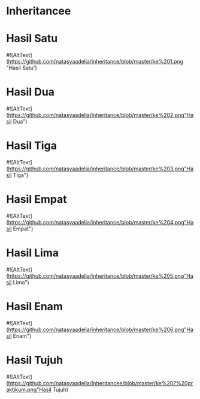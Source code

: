 # Inheritancee
# Hasil Satu
#![AltText](https://github.com/natasyaadelia/inheritance/blob/master/ke%201.png "Hasil Satu')
# Hasil Dua
#![AltText](https://github.com/natasyaadelia/inheritance/blob/master/ke%202.png"Hasil Dua")
# Hasil Tiga
#![AltText](https://github.com/natasyaadelia/inheritance/blob/master/ke%203.png"Hasil Tiga")
# Hasil Empat
#![AltText](https://github.com/natasyaadelia/inheritance/blob/master/ke%204.png"Hasil Empat")
# Hasil Lima
#![AltText](https://github.com/natasyaadelia/inheritance/blob/master/ke%205.png"Hasil Lima")
# Hasil Enam
#![AltText](https://github.com/natasyaadelia/inheritance/blob/master/ke%206.png"Hasil Enam")
# Hasil Tujuh
#![AltText](https://github.com/natasyaadelia/Inheritancee/blob/master/ke%207%20praktikum.png"Hasil Tujuh)
